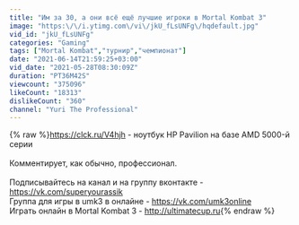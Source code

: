 ```yaml
---
title: "Им за 30, а они всё ещё лучшие игроки в Mortal Kombat 3"
image: "https:\/\/i.ytimg.com\/vi\/jkU_fLsUNFg\/hqdefault.jpg"
vid_id: "jkU_fLsUNFg"
categories: "Gaming"
tags: ["Mortal Kombat","турнир","чемпионат"]
date: "2021-06-14T21:59:25+03:00"
vid_date: "2021-05-28T08:30:09Z"
duration: "PT36M42S"
viewcount: "375096"
likeCount: "18313"
dislikeCount: "360"
channel: "Yuri The Professional"
---
```

{% raw %}<a rel="nofollow" target="blank" href="https://clck.ru/V4hjh">https://clck.ru/V4hjh</a> - ноутбук HP Pavilion на базе AMD 5000-й серии<br /><br />Комментирует, как обычно, профессионал.<br /><br />Подписывайтесь на канал и на группу вконтакте - <a rel="nofollow" target="blank" href="https://vk.com/superyourassik">https://vk.com/superyourassik</a><br />Группа для игры в umk3 в онлайне - <a rel="nofollow" target="blank" href="https://vk.com/umk3online">https://vk.com/umk3online</a><br />Играть онлайн в Mortal Kombat 3 - <a rel="nofollow" target="blank" href="http://ultimatecup.ru">http://ultimatecup.ru</a>{% endraw %}
